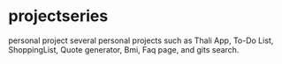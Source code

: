 # projectseries
personal project
several personal projects such as Thali App, To-Do List, ShoppingList, Quote generator, Bmi, Faq page, and gits search.
